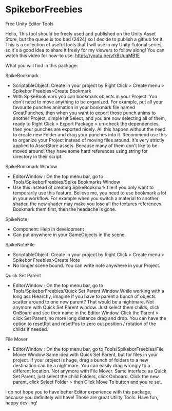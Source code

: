 # SpikeborFreebies
Free Unity Editor Tools

Hello, This tool should be freely used and published on the Unity Asset Store,
but the queue is too bad (2424) so I decide to publish a github for it.
This is a collection of useful tools that I will use in my Unity Tutorial series, so
it's a good idea to share it freely for my viewers to follow along!
You can watch this video for how-to use.
https://youtu.be/vfrBUuqMB1E

What you will find in this package:

SpikeBookmark
- ScriptableObject: Create in your project by Right Click > Create menu > Spikebor Freebies>Create Bookmark
- With SpikeBookmark you can bookmark objects in your Project. You don't need to move
anything to be organized. For example, put all your favourite punches animation in your bookmark file named GreatPunches, then when you want to export those punch anims to another Project, simple hit Select, and you are now selecting all of them, ready to Right Click > Export Package > un-check the dependencies, then your punches are exported nicely. All this happen without the need to create new Folder and drag your punches into it.
Recommend use this to organize your Project instead of moving files around. It's very strictly applied to AssetStore assets. Because many of them don't like to be moved around, they have some
hard references using string for directory in their script. 

SpikeBookmark Window
- EditorWindow : On the top menu bar, go to Tools/SpikeborFreebies/Spike Bookmarks Window
- Use this instead of creating SpikeBookmark file if you only want to temporarily use this feature. Believe me, you need to use bookmark a lot in your workflow.
For example when you switch a material to another shader, the new shader may make you lose all the textures references. Bookmark them first, then the headache is gone.

SpikeNote
- Component: Help in development
- Can put anywhere in your GameObjects in the scene.

SpikeNoteFile
- ScriptableObject: Create in your project by Right Click > Create menu > Spikebor Freebies>Create Note
- No longer scene bound. You can write note anywhere in your Project.

Quick Set Parent
- EditorWindow : On the top menu bar, go to Tools/SpikeborFreebies/Quick Set Parent Window
While working with a long ass Hiearchy, imagine if you have to parent a bunch of objects scatter around to one new parent? That would be a nightmare.
Not anymore with Quick Set Parent window.
Just select them childs, click OnBoard and see their name in the Editor Window.
Click the Parent > click Set Parent, no more long distance drag and drop.
You can have the option to resetRot and resetPos to zero out position / rotation of the childs if needed.

File Mover
- EditorWindow : On the top menu bar, go to Tools/SpikeborFreebies/File Mover Window
Same idea with Quick Set Parent, but for files in your project.
If your project is huge, drag a bunch of folders to a new destination can be a nightmare. You can easily drag wrongly to a different location.
Not anymore with File Mover.
Same interface as Quick Set Parent, just select the child Folders, click Onboard.
Click the new parent, click Select Folder > then Click Move To button and you're set.

I do not hope you to have better Editor experience with this package, because you definitely will have! Those are great Utility Tools. Have fun, happy dev-ing!
